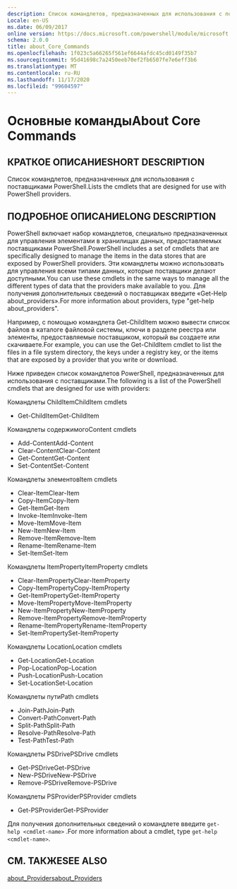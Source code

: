 ```yaml
---
description: Список командлетов, предназначенных для использования с поставщиками PowerShell.
Locale: en-US
ms.date: 06/09/2017
online version: https://docs.microsoft.com/powershell/module/microsoft.powershell.core/about/about_core_commands?view=powershell-7.2&WT.mc_id=ps-gethelp
schema: 2.0.0
title: about_Core_Commands
ms.openlocfilehash: 1f023c5a66265f561ef6644afdc45cd0149f35b7
ms.sourcegitcommit: 95d41698c7a2450eeb70ef2fb6507fe7e6eff3b6
ms.translationtype: MT
ms.contentlocale: ru-RU
ms.lasthandoff: 11/17/2020
ms.locfileid: "99604597"
---
```

# <a name="about-core-commands"></a><span data-ttu-id="3ae69-103">Основные команды</span><span class="sxs-lookup"><span data-stu-id="3ae69-103">About Core Commands</span></span>

## <a name="short-description"></a><span data-ttu-id="3ae69-104">КРАТКОЕ ОПИСАНИЕ</span><span class="sxs-lookup"><span data-stu-id="3ae69-104">SHORT DESCRIPTION</span></span>
<span data-ttu-id="3ae69-105">Список командлетов, предназначенных для использования с поставщиками PowerShell.</span><span class="sxs-lookup"><span data-stu-id="3ae69-105">Lists the cmdlets that are designed for use with PowerShell providers.</span></span>

## <a name="long-description"></a><span data-ttu-id="3ae69-106">ПОДРОБНОЕ ОПИСАНИЕ</span><span class="sxs-lookup"><span data-stu-id="3ae69-106">LONG DESCRIPTION</span></span>

<span data-ttu-id="3ae69-107">PowerShell включает набор командлетов, специально предназначенных для управления элементами в хранилищах данных, предоставляемых поставщиками PowerShell.</span><span class="sxs-lookup"><span data-stu-id="3ae69-107">PowerShell includes a set of cmdlets that are specifically designed to manage the items in the data stores that are exposed by PowerShell providers.</span></span>
<span data-ttu-id="3ae69-108">Эти командлеты можно использовать для управления всеми типами данных, которые поставщики делают доступными.</span><span class="sxs-lookup"><span data-stu-id="3ae69-108">You can use these cmdlets in the same ways to manage all the different types of data that the providers make available to you.</span></span> <span data-ttu-id="3ae69-109">Для получения дополнительных сведений о поставщиках введите «Get-Help about_providers».</span><span class="sxs-lookup"><span data-stu-id="3ae69-109">For more information about providers, type "get-help about_providers".</span></span>

<span data-ttu-id="3ae69-110">Например, с помощью командлета Get-ChildItem можно вывести список файлов в каталоге файловой системы, ключи в разделе реестра или элементы, предоставляемые поставщиком, который вы создаете или скачиваете.</span><span class="sxs-lookup"><span data-stu-id="3ae69-110">For example, you can use the Get-ChildItem cmdlet to list the files in a file system directory, the keys under a registry key, or the items that are exposed by a provider that you write or download.</span></span>

<span data-ttu-id="3ae69-111">Ниже приведен список командлетов PowerShell, предназначенных для использования с поставщиками.</span><span class="sxs-lookup"><span data-stu-id="3ae69-111">The following is a list of the PowerShell cmdlets that are designed for use with providers:</span></span>

<span data-ttu-id="3ae69-112">Командлеты ChildItem</span><span class="sxs-lookup"><span data-stu-id="3ae69-112">ChildItem cmdlets</span></span>

- <span data-ttu-id="3ae69-113">Get-ChildItem</span><span class="sxs-lookup"><span data-stu-id="3ae69-113">Get-ChildItem</span></span>

<span data-ttu-id="3ae69-114">Командлеты содержимого</span><span class="sxs-lookup"><span data-stu-id="3ae69-114">Content cmdlets</span></span>

- <span data-ttu-id="3ae69-115">Add-Content</span><span class="sxs-lookup"><span data-stu-id="3ae69-115">Add-Content</span></span>
- <span data-ttu-id="3ae69-116">Clear-Content</span><span class="sxs-lookup"><span data-stu-id="3ae69-116">Clear-Content</span></span>
- <span data-ttu-id="3ae69-117">Get-Content</span><span class="sxs-lookup"><span data-stu-id="3ae69-117">Get-Content</span></span>
- <span data-ttu-id="3ae69-118">Set-Content</span><span class="sxs-lookup"><span data-stu-id="3ae69-118">Set-Content</span></span>

<span data-ttu-id="3ae69-119">Командлеты элементов</span><span class="sxs-lookup"><span data-stu-id="3ae69-119">Item cmdlets</span></span>

- <span data-ttu-id="3ae69-120">Clear-Item</span><span class="sxs-lookup"><span data-stu-id="3ae69-120">Clear-Item</span></span>
- <span data-ttu-id="3ae69-121">Copy-Item</span><span class="sxs-lookup"><span data-stu-id="3ae69-121">Copy-Item</span></span>
- <span data-ttu-id="3ae69-122">Get-Item</span><span class="sxs-lookup"><span data-stu-id="3ae69-122">Get-Item</span></span>
- <span data-ttu-id="3ae69-123">Invoke-Item</span><span class="sxs-lookup"><span data-stu-id="3ae69-123">Invoke-Item</span></span>
- <span data-ttu-id="3ae69-124">Move-Item</span><span class="sxs-lookup"><span data-stu-id="3ae69-124">Move-Item</span></span>
- <span data-ttu-id="3ae69-125">New-Item</span><span class="sxs-lookup"><span data-stu-id="3ae69-125">New-Item</span></span>
- <span data-ttu-id="3ae69-126">Remove-Item</span><span class="sxs-lookup"><span data-stu-id="3ae69-126">Remove-Item</span></span>
- <span data-ttu-id="3ae69-127">Rename-Item</span><span class="sxs-lookup"><span data-stu-id="3ae69-127">Rename-Item</span></span>
- <span data-ttu-id="3ae69-128">Set-Item</span><span class="sxs-lookup"><span data-stu-id="3ae69-128">Set-Item</span></span>

<span data-ttu-id="3ae69-129">Командлеты ItemProperty</span><span class="sxs-lookup"><span data-stu-id="3ae69-129">ItemProperty cmdlets</span></span>

- <span data-ttu-id="3ae69-130">Clear-ItemProperty</span><span class="sxs-lookup"><span data-stu-id="3ae69-130">Clear-ItemProperty</span></span>
- <span data-ttu-id="3ae69-131">Copy-ItemProperty</span><span class="sxs-lookup"><span data-stu-id="3ae69-131">Copy-ItemProperty</span></span>
- <span data-ttu-id="3ae69-132">Get-ItemProperty</span><span class="sxs-lookup"><span data-stu-id="3ae69-132">Get-ItemProperty</span></span>
- <span data-ttu-id="3ae69-133">Move-ItemProperty</span><span class="sxs-lookup"><span data-stu-id="3ae69-133">Move-ItemProperty</span></span>
- <span data-ttu-id="3ae69-134">New-ItemProperty</span><span class="sxs-lookup"><span data-stu-id="3ae69-134">New-ItemProperty</span></span>
- <span data-ttu-id="3ae69-135">Remove-ItemProperty</span><span class="sxs-lookup"><span data-stu-id="3ae69-135">Remove-ItemProperty</span></span>
- <span data-ttu-id="3ae69-136">Rename-ItemProperty</span><span class="sxs-lookup"><span data-stu-id="3ae69-136">Rename-ItemProperty</span></span>
- <span data-ttu-id="3ae69-137">Set-ItemProperty</span><span class="sxs-lookup"><span data-stu-id="3ae69-137">Set-ItemProperty</span></span>

<span data-ttu-id="3ae69-138">Командлеты Location</span><span class="sxs-lookup"><span data-stu-id="3ae69-138">Location cmdlets</span></span>

- <span data-ttu-id="3ae69-139">Get-Location</span><span class="sxs-lookup"><span data-stu-id="3ae69-139">Get-Location</span></span>
- <span data-ttu-id="3ae69-140">Pop-Location</span><span class="sxs-lookup"><span data-stu-id="3ae69-140">Pop-Location</span></span>
- <span data-ttu-id="3ae69-141">Push-Location</span><span class="sxs-lookup"><span data-stu-id="3ae69-141">Push-Location</span></span>
- <span data-ttu-id="3ae69-142">Set-Location</span><span class="sxs-lookup"><span data-stu-id="3ae69-142">Set-Location</span></span>

<span data-ttu-id="3ae69-143">Командлеты пути</span><span class="sxs-lookup"><span data-stu-id="3ae69-143">Path cmdlets</span></span>

- <span data-ttu-id="3ae69-144">Join-Path</span><span class="sxs-lookup"><span data-stu-id="3ae69-144">Join-Path</span></span>
- <span data-ttu-id="3ae69-145">Convert-Path</span><span class="sxs-lookup"><span data-stu-id="3ae69-145">Convert-Path</span></span>
- <span data-ttu-id="3ae69-146">Split-Path</span><span class="sxs-lookup"><span data-stu-id="3ae69-146">Split-Path</span></span>
- <span data-ttu-id="3ae69-147">Resolve-Path</span><span class="sxs-lookup"><span data-stu-id="3ae69-147">Resolve-Path</span></span>
- <span data-ttu-id="3ae69-148">Test-Path</span><span class="sxs-lookup"><span data-stu-id="3ae69-148">Test-Path</span></span>

<span data-ttu-id="3ae69-149">Командлеты PSDrive</span><span class="sxs-lookup"><span data-stu-id="3ae69-149">PSDrive cmdlets</span></span>

- <span data-ttu-id="3ae69-150">Get-PSDrive</span><span class="sxs-lookup"><span data-stu-id="3ae69-150">Get-PSDrive</span></span>
- <span data-ttu-id="3ae69-151">New-PSDrive</span><span class="sxs-lookup"><span data-stu-id="3ae69-151">New-PSDrive</span></span>
- <span data-ttu-id="3ae69-152">Remove-PSDrive</span><span class="sxs-lookup"><span data-stu-id="3ae69-152">Remove-PSDrive</span></span>

<span data-ttu-id="3ae69-153">Командлеты PSProvider</span><span class="sxs-lookup"><span data-stu-id="3ae69-153">PSProvider cmdlets</span></span>

- <span data-ttu-id="3ae69-154">Get-PSProvider</span><span class="sxs-lookup"><span data-stu-id="3ae69-154">Get-PSProvider</span></span>

<span data-ttu-id="3ae69-155">Для получения дополнительных сведений о командлете введите `get-help <cmdlet-name>` .</span><span class="sxs-lookup"><span data-stu-id="3ae69-155">For more information about a cmdlet, type `get-help <cmdlet-name>`.</span></span>

## <a name="see-also"></a><span data-ttu-id="3ae69-156">СМ. ТАКЖЕ</span><span class="sxs-lookup"><span data-stu-id="3ae69-156">SEE ALSO</span></span>

[<span data-ttu-id="3ae69-157">about_Providers</span><span class="sxs-lookup"><span data-stu-id="3ae69-157">about_Providers</span></span>](about_Providers.md)

